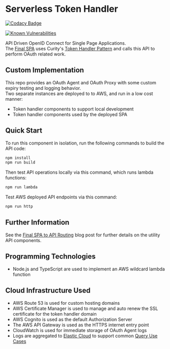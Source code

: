 # Serverless Token Handler

[![Codacy Badge](https://app.codacy.com/project/badge/Grade/bc52d166f1624ef9a2c0cfbf283deb23)](https://www.codacy.com/gh/gary-archer/oauth.tokenhandler.serverless/dashboard?utm_source=github.com&amp;utm_medium=referral&amp;utm_content=gary-archer/oauth.tokenhandler.serverless&amp;utm_campaign=Badge_Grade)

[![Known Vulnerabilities](https://snyk.io/test/github/gary-archer/oauth.tokenhandler.serverless/badge.svg?targetFile=package.json)](https://snyk.io/test/github/gary-archer/oauth.tokenhandler.serverless?targetFile=package.json)

API Driven OpenID Connect for Single Page Applications.\
The [Final SPA](https://github.com/gary-archer/oauth.websample.final) uses Curity's [Token Handler Pattern](https://github.com/curityio/spa-using-token-handler) and calls this API to perform OAuth related work.

## Custom Implementation

This repo provides an OAuth Agent and OAuth Proxy with some custom expiry testing and logging behavior.\
Two separate instances are deployed to to AWS, and run in a low cost manner:

- Token handler components to support local development
- Token handler components used by the deployed SPA

## Quick Start

To run this component in isolation, run the following commands to build the API code:

```bash
npm install
npm run build
```

Then test API operations locally via this command, which runs lambda functions:

```bash
npm run lambda
```

Test AWS deployed API endpoints via this command:

```bash
npm run http
```

## Further Information

See the [Final SPA to API Routing](https://authguidance.com/2019/04/08/serverless-spa-to-api-routing) blog post for further details on the utility API components.

## Programming Technologies

* Node.js and TypeScript are used to implement an AWS wildcard lambda function

## Cloud Infrastructure Used

* AWS Route 53 is used for custom hosting domains
* AWS Certificate Manager is used to manage and auto renew the SSL certificate for the token handler domain
* AWS Cognito is used as the default Authorization Server
* The AWS API Gateway is used as the HTTPS internet entry point
* CloudWatch is used for immediate storage of OAuth Agent logs
* Logs are aggregated to [Elastic Cloud](https://authguidance.com/2020/08/11/cloud-elastic-search-setup) to support common [Query Use Cases](https://authguidance.com/2019/08/02/intelligent-api-platform-analysis/)
